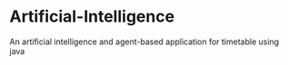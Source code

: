 # Artificial-Intelligence
An artificial intelligence and agent-based application for timetable using java
